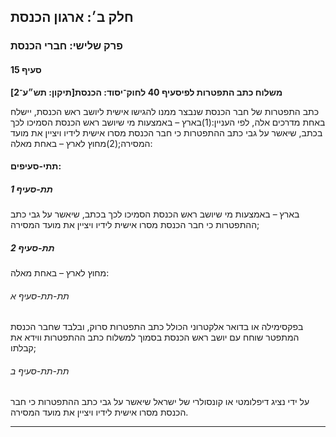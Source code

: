 ## חלק ב׳: ארגון הכנסת

### פרק שלישי: חברי הכנסת

#### סעיף 15

**משלוח כתב התפטרות לפיסעיף 40 לחוק־יסוד: הכנסת[תיקון: תש״ע־2]**

כתב התפטרות של חבר הכנסת שנבצר ממנו להגישו אישית ליושב ראש הכנסת, יישלח באחת מדרכים אלה, לפי העניין:(1)בארץ – 
באמצעות מי שיושב ראש הכנסת הסמיכו לכך בכתב, שיאשר על גבי כתב ההתפטרות כי
 חבר הכנסת מסרו אישית לידיו ויציין את מועד המסירה;(2)מחוץ לארץ – באחת מאלה:

#### תתי-סעיפים:

##### תת-סעיף 1

בארץ – 
באמצעות מי שיושב ראש הכנסת הסמיכו לכך בכתב, שיאשר על גבי כתב ההתפטרות כי
 חבר הכנסת מסרו אישית לידיו ויציין את מועד המסירה;

##### תת-סעיף 2

מחוץ לארץ – באחת מאלה:

###### תת-תת-סעיף א

בפקסימילה 
או בדואר אלקטרוני הכולל כתב התפטרות סרוק, ובלבד שחבר הכנסת המתפטר שוחח 
עם יושב ראש הכנסת בסמוך למשלוח כתב ההתפטרות ווידא את קבלתו;

###### תת-תת-סעיף ב

על ידי נציג דיפלומטי או קונסולרי של ישראל שיאשר על גבי כתב ההתפטרות כי חבר הכנסת מסרו אישית לידיו ויציין את מועד המסירה.

----

